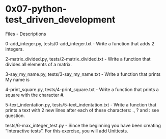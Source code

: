 # 0x07-python-test_driven_development


Files - Descriptions


0-add_integer.py, tests/0-add_integer.txt - Write a function that adds 2 integers.


2-matrix_divided.py, tests/2-matrix_divided.txt - Write a function that divides all elements of a matrix.


3-say_my_name.py, tests/3-say_my_name.txt - Write a function that prints My name is <first name> <last name>


4-print_square.py, tests/4-print_square.txt - Write a function that prints a square with the character #.


5-text_indentation.py, tests/5-text_indentation.txt - Write a function that prints a text with 2 new lines after each of these characters: ., ? and : see question.


tests/6-max_integer_test.py - Since the beginning you have been creating “Interactive tests”. For this exercise, you will add Unittests.
